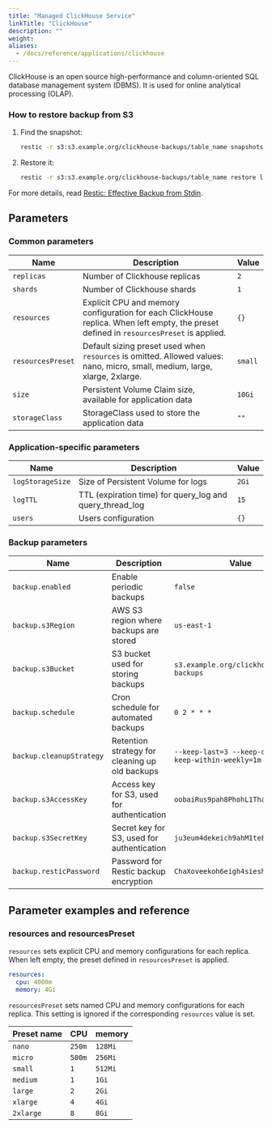 ```yaml
---
title: "Managed ClickHouse Service"
linkTitle: "ClickHouse"
description: ""
weight: 
aliases:
  - /docs/reference/applications/clickhouse
---
```



ClickHouse is an open source high-performance and column-oriented SQL database management system (DBMS).
It is used for online analytical processing (OLAP).

### How to restore backup from S3

1.  Find the snapshot:

    ```bash
    restic -r s3:s3.example.org/clickhouse-backups/table_name snapshots
    ```

2.  Restore it:

    ```bash
    restic -r s3:s3.example.org/clickhouse-backups/table_name restore latest --target /tmp/
    ```

For more details, read [Restic: Effective Backup from Stdin](https://blog.aenix.io/restic-effective-backup-from-stdin-4bc1e8f083c1).

## Parameters

### Common parameters

| Name              | Description                                                                                                                             | Value   |
| ----------------- | --------------------------------------------------------------------------------------------------------------------------------------- | ------- |
| `replicas`        | Number of Clickhouse replicas                                                                                                           | `2`     |
| `shards`          | Number of Clickhouse shards                                                                                                             | `1`     |
| `resources`       | Explicit CPU and memory configuration for each ClickHouse replica. When left empty, the preset defined in `resourcesPreset` is applied. | `{}`    |
| `resourcesPreset` | Default sizing preset used when `resources` is omitted. Allowed values: nano, micro, small, medium, large, xlarge, 2xlarge.             | `small` |
| `size`            | Persistent Volume Claim size, available for application data                                                                            | `10Gi`  |
| `storageClass`    | StorageClass used to store the application data                                                                                         | `""`    |

### Application-specific parameters

| Name             | Description                                              | Value |
| ---------------- | -------------------------------------------------------- | ----- |
| `logStorageSize` | Size of Persistent Volume for logs                       | `2Gi` |
| `logTTL`         | TTL (expiration time) for query_log and query_thread_log | `15`  |
| `users`          | Users configuration                                      | `{}`  |

### Backup parameters

| Name                     | Description                                    | Value                                                  |
| ------------------------ | ---------------------------------------------- | ------------------------------------------------------ |
| `backup.enabled`         | Enable periodic backups                        | `false`                                                |
| `backup.s3Region`        | AWS S3 region where backups are stored         | `us-east-1`                                            |
| `backup.s3Bucket`        | S3 bucket used for storing backups             | `s3.example.org/clickhouse-backups`                    |
| `backup.schedule`        | Cron schedule for automated backups            | `0 2 * * *`                                            |
| `backup.cleanupStrategy` | Retention strategy for cleaning up old backups | `--keep-last=3 --keep-daily=3 --keep-within-weekly=1m` |
| `backup.s3AccessKey`     | Access key for S3, used for authentication     | `oobaiRus9pah8PhohL1ThaeTa4UVa7gu`                     |
| `backup.s3SecretKey`     | Secret key for S3, used for authentication     | `ju3eum4dekeich9ahM1te8waeGai0oog`                     |
| `backup.resticPassword`  | Password for Restic backup encryption          | `ChaXoveekoh6eigh4siesheeda2quai0`                     |

## Parameter examples and reference

### resources and resourcesPreset

`resources` sets explicit CPU and memory configurations for each replica.
When left empty, the preset defined in `resourcesPreset` is applied.

```yaml
resources:
  cpu: 4000m
  memory: 4Gi
```

`resourcesPreset` sets named CPU and memory configurations for each replica.
This setting is ignored if the corresponding `resources` value is set.

| Preset name | CPU    | memory  |
|-------------|--------|---------|
| `nano`      | `250m` | `128Mi` |
| `micro`     | `500m` | `256Mi` |
| `small`     | `1`    | `512Mi` |
| `medium`    | `1`    | `1Gi`   |
| `large`     | `2`    | `2Gi`   |
| `xlarge`    | `4`    | `4Gi`   |
| `2xlarge`   | `8`    | `8Gi`   |
